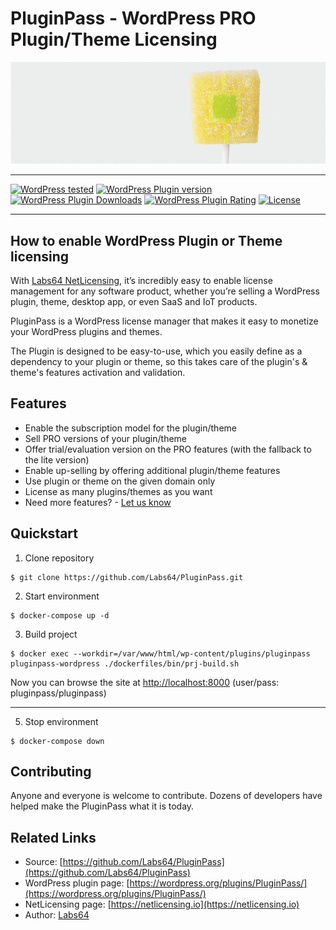 # PluginPass - WordPress PRO Plugin/Theme Licensing

![PluginPass Banner](https://raw.githubusercontent.com/Labs64/PluginPass/master/assets/banner-772x250.png)

---

[![WordPress tested](http://img.shields.io/wordpress/v/PluginPass.svg?style=flat-square)](https://wordpress.org/plugins/PluginPass/)
[![WordPress Plugin version](http://img.shields.io/wordpress/plugin/v/PluginPass.svg?style=flat-square)](https://wordpress.org/plugins/PluginPass/)
[![WordPress Plugin Downloads](http://img.shields.io/wordpress/plugin/dt/PluginPass.svg?style=flat-square)](https://wordpress.org/plugins/PluginPass/)
[![WordPress Plugin Rating](http://img.shields.io/wordpress/plugin/r/PluginPass.svg?style=flat-square)](https://wordpress.org/plugins/PluginPass/)
[![License](http://img.shields.io/badge/license-GPLv2-red.svg?style=flat-square)](http://opensource.org/licenses/GPL-2.0)


---

## How to enable WordPress Plugin or Theme licensing

With [Labs64 NetLicensing](https://netlicensing.io), it’s incredibly easy to enable license management for any software product, whether you’re selling a WordPress plugin, theme, desktop app, or even SaaS and IoT products.

PluginPass is a WordPress license manager that makes it easy to monetize your WordPress plugins and themes.

The Plugin is designed to be easy-to-use, which you easily define as a dependency to your plugin or theme, so this takes care of the plugin's & theme's features activation and validation.

## Features

* Enable the subscription model for the plugin/theme
* Sell PRO versions of your plugin/theme
* Offer trial/evaluation version on the PRO features (with the fallback to the lite version)
* Enable up-selling by offering additional plugin/theme features
* Use plugin or theme on the given domain only
* License as many plugins/themes as you want
* Need more features? - [Let us know](https://github.com/Labs64/PluginPass/issues)

## Quickstart

1. Clone repository
```
$ git clone https://github.com/Labs64/PluginPass.git
```

2. Start environment
```
$ docker-compose up -d
```

3. Build project
```
$ docker exec --workdir=/var/www/html/wp-content/plugins/pluginpass pluginpass-wordpress ./dockerfiles/bin/prj-build.sh
```

Now you can browse the site at [http://localhost:8000](http://localhost:8000) (user/pass: pluginpass/pluginpass)

---

5. Stop environment
```
$ docker-compose down
```

## Contributing

Anyone and everyone is welcome to contribute. Dozens of developers have helped make the PluginPass what it is today.


## Related Links

* Source: [https://github.com/Labs64/PluginPass](https://github.com/Labs64/PluginPass)
* WordPress plugin page: [https://wordpress.org/plugins/PluginPass/](https://wordpress.org/plugins/PluginPass/)
* NetLicensing page: [https://netlicensing.io](https://netlicensing.io)
* Author: [Labs64](https://www.labs64.com)
